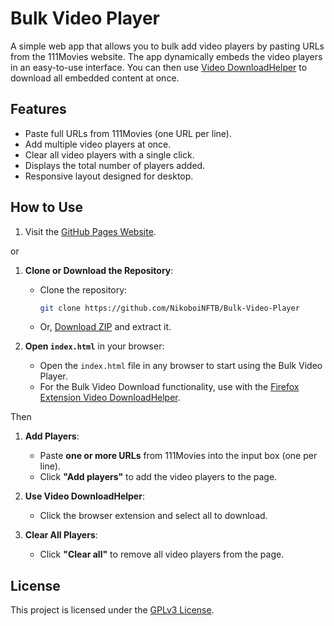 # Bulk Video Player

A simple web app that allows you to bulk add video players by pasting URLs from the 111Movies website. The app dynamically embeds the video players in an easy-to-use interface. You can then use [Video DownloadHelper](https://www.downloadhelper.net/) to download all embedded content at once.

## Features

- Paste full URLs from 111Movies (one URL per line).
- Add multiple video players at once.
- Clear all video players with a single click.
- Displays the total number of players added.
- Responsive layout designed for desktop.

## How to Use

1. Visit the [GitHub Pages Website](https://nikoboinftb.github.io/Bulk-Video-Player/).

or

1. **Clone or Download the Repository**: 
   - Clone the repository:  
     ```bash
     git clone https://github.com/NikoboiNFTB/Bulk-Video-Player
     ```
   - Or, [Download ZIP](https://github.com/NikoboiNFTB/Bulk-Video-Player/archive/refs/heads/main.zip) and extract it.

2. **Open `index.html`** in your browser:
   - Open the `index.html` file in any browser to start using the Bulk Video Player.
   - For the Bulk Video Download functionality, use with the [Firefox Extension Video DownloadHelper](https://addons.mozilla.org/en-US/firefox/addon/video-downloadhelper/).

Then

1. **Add Players**:
   - Paste **one or more URLs** from 111Movies into the input box (one per line).
   - Click **"Add players"** to add the video players to the page.

2. **Use Video DownloadHelper**:
   - Click the browser extension and select all to download.

3. **Clear All Players**:
   - Click **"Clear all"** to remove all video players from the page.

## License

This project is licensed under the [GPLv3 License](https://www.gnu.org/licenses/gpl-3.0.html).
